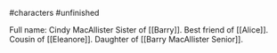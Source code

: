 #characters #unfinished 

Full name: Cindy MacAllister
Sister of [[Barry]].
Best friend of [[Alice]].
Cousin of [[Eleanore]].
Daughter of [[Barry MacAllister Senior]].
